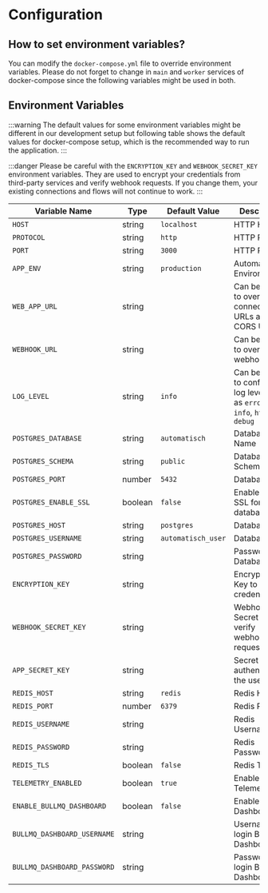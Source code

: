 # Configuration

## How to set environment variables?

You can modify the `docker-compose.yml` file to override environment variables. Please do not forget to change in `main` and `worker` services of docker-compose since the following variables might be used in both.

## Environment Variables

:::warning
The default values for some environment variables might be different in our development setup but following table shows the default values for docker-compose setup, which is the recommended way to run the application.
:::

:::danger
Please be careful with the `ENCRYPTION_KEY` and `WEBHOOK_SECRET_KEY` environment variables. They are used to encrypt your credentials from third-party services and verify webhook requests. If you change them, your existing connections and flows will not continue to work.
:::

| Variable Name               | Type    | Default Value      | Description                                                                                          |
| --------------------------- | ------- | ------------------ | ---------------------------------------------------------------------------------------------------- |
| `HOST`                      | string  | `localhost`        | HTTP Host                                                                                            |
| `PROTOCOL`                  | string  | `http`             | HTTP Protocol                                                                                        |
| `PORT`                      | string  | `3000`             | HTTP Port                                                                                            |
| `APP_ENV`                   | string  | `production`       | Automatisch Environment                                                                              |
| `WEB_APP_URL`               | string  |                    | Can be used to override connection URLs and CORS URL                                                 |
| `WEBHOOK_URL`               | string  |                    | Can be used to override webhook URL                                                                  |
| `LOG_LEVEL`                 | string  | `info`             | Can be used to configure log level such as `error`, `warn`, `info`, `http`, `debug`                  |
| `POSTGRES_DATABASE`         | string  | `automatisch`      | Database Name                                                                                        |
| `POSTGRES_SCHEMA`           | string  | `public`           | Database Schema                                                                                      |
| `POSTGRES_PORT`             | number  | `5432`             | Database Port                                                                                        |
| `POSTGRES_ENABLE_SSL`       | boolean | `false`            | Enable/Disable SSL for the database                                                                  |
| `POSTGRES_HOST`             | string  | `postgres`         | Database Host                                                                                        |
| `POSTGRES_USERNAME`         | string  | `automatisch_user` | Database User                                                                                        |
| `POSTGRES_PASSWORD`         | string  |                    | Password of Database User                                                                            |
| `ENCRYPTION_KEY`            | string  |                    | Encryption Key to store credentials                                                                  |
| `WEBHOOK_SECRET_KEY`        | string  |                    | Webhook Secret Key to verify webhook requests                                                        |
| `APP_SECRET_KEY`            | string  |                    | Secret Key to authenticate the user                                                                  |
| `REDIS_HOST`                | string  | `redis`            | Redis Host                                                                                           |
| `REDIS_PORT`                | number  | `6379`             | Redis Port                                                                                           |
| `REDIS_USERNAME`            | string  |                    | Redis Username                                                                                       |
| `REDIS_PASSWORD`            | string  |                    | Redis Password                                                                                       |
| `REDIS_TLS`                 | boolean | `false`            | Redis TLS                                                                                            |
| `TELEMETRY_ENABLED`         | boolean | `true`             | Enable/Disable Telemetry                                                                             |
| `ENABLE_BULLMQ_DASHBOARD`   | boolean | `false`            | Enable BullMQ Dashboard                                                                              |
| `BULLMQ_DASHBOARD_USERNAME` | string  |                    | Username to login BullMQ Dashboard                                                                   |
| `BULLMQ_DASHBOARD_PASSWORD` | string  |                    | Password to login BullMQ Dashboard                                                                   |

